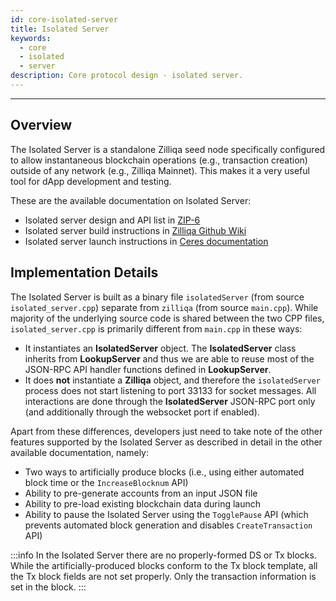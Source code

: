 ```yaml
---
id: core-isolated-server
title: Isolated Server
keywords:
  - core
  - isolated
  - server
description: Core protocol design - isolated server.
---
```


---

## Overview

The Isolated Server is a standalone Zilliqa seed node specifically configured to allow instantaneous blockchain operations (e.g., transaction creation) outside of any network (e.g., Zilliqa Mainnet). This makes it a very useful tool for dApp development and testing.

These are the available documentation on Isolated Server:

- Isolated server design and API list in [ZIP-6](https://github.com/Zilliqa/ZIP/blob/master/zips/zip-6.md)
- Isolated server build instructions in [Zilliqa Github Wiki](https://github.com/Zilliqa/Zilliqa/blob/master/ISOLATED_SERVER_setup.md)
- Isolated server launch instructions in [Ceres documentation](../dev-dapp/dev-tools-ceres#isolated-server)

## Implementation Details

The Isolated Server is built as a binary file `isolatedServer` (from source `isolated_server.cpp`) separate from `zilliqa` (from source `main.cpp`). While majority of the underlying source code is shared between the two CPP files, `isolated_server.cpp` is primarily different from `main.cpp` in these ways:

- It instantiates an **IsolatedServer** object. The **IsolatedServer** class inherits from **LookupServer** and thus we are able to reuse most of the JSON-RPC API handler functions defined in **LookupServer**.
- It does **not** instantiate a **Zilliqa** object, and therefore the `isolatedServer` process does not start listening to port 33133 for socket messages. All interactions are done through the **IsolatedServer** JSON-RPC port only (and additionally through the websocket port if enabled).

Apart from these differences, developers just need to take note of the other features supported by the Isolated Server as described in detail in the other available documentation, namely:

- Two ways to artificially produce blocks (i.e., using either automated block time or the `IncreaseBlocknum` API)
- Ability to pre-generate accounts from an input JSON file
- Ability to pre-load existing blockchain data during launch
- Ability to pause the Isolated Server using the `TogglePause` API (which prevents automated block generation and disables `CreateTransaction` API)

:::info
In the Isolated Server there are no properly-formed DS or Tx blocks. While the artificially-produced blocks conform to the Tx block template, all the Tx block fields are not set properly. Only the transaction information is set in the block.
:::
